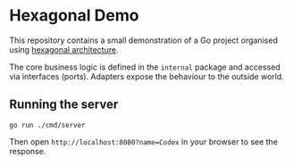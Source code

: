 # Hexagonal Demo

This repository contains a small demonstration of a Go project organised using
[hexagonal architecture](https://alistair.cockburn.us/hexagonal-architecture/).

The core business logic is defined in the `internal` package and accessed via
interfaces (ports). Adapters expose the behaviour to the outside world.

## Running the server

```
go run ./cmd/server
```

Then open `http://localhost:8080?name=Codex` in your browser to see the
response.
